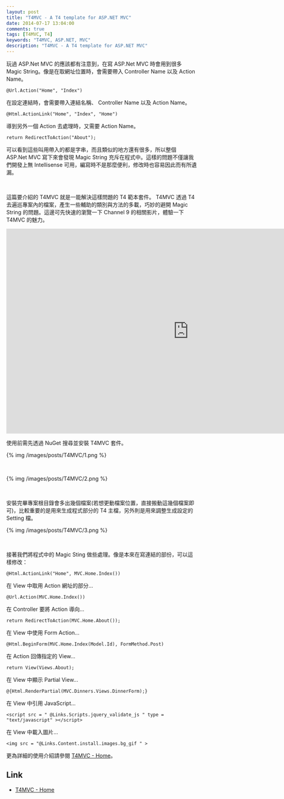 ```yaml
---
layout: post
title: "T4MVC - A T4 template for ASP.NET MVC"
date: 2014-07-17 13:04:00
comments: true
tags: [T4MVC, T4]
keywords: "T4MVC, ASP.NET, MVC"
description: "T4MVC - A T4 template for ASP.NET MVC"
---
```


玩過 ASP.Net MVC 的應該都有注意到，在寫 ASP.Net MVC 時會用到很多 Magic String。像是在取網址位置時，會需要帶入 Controller Name 以及 Action Name。  

<!-- More -->

    @Url.Action("Home", "Index")


在設定連結時，會需要帶入連結名稱、 Controller Name 以及 Action Name。

    @Html.ActionLink("Home", "Index", "Home")



導到另外一個 Action 去處理時，又需要 Action Name。  

    return RedirectToAction("About");


可以看到這些叫用帶入的都是字串，而且類似的地方還有很多，所以整個 ASP.Net MVC 寫下來會發現 Magic String 充斥在程式中。這樣的問題不僅讓我們開發上無 Intellisense 可用，編寫時不是那麼便利，修改時也容易因此而有所遺漏。 

<br/>

這篇要介紹的 T4MVC 就是一能解決這樣問題的 T4 範本套件。 T4MVC 透過 T4 去遍巡專案內的檔案，產生一些輔助的類別與方法的多載，巧妙的避開 Magic String 的問題。這邊可先快速的瀏覽一下 Channel 9 的相關影片，體驗一下 T4MVC 的魅力。  

<iframe src="http://channel9.msdn.com/Blogs/jongalloway/Jon-Takes-Five-with-David-Ebbo-on-T4MVC/player?h=540&w=960" style="height:540px;width:960px;" allowFullScreen frameBorder="0" scrolling="no"></iframe>  

<br/>

使用前需先透過 NuGet 搜尋並安裝 T4MVC 套件。 

{% img /images/posts/T4MVC/1.png %}

<br/>

{% img /images/posts/T4MVC/2.png %}

<br/>

安裝完畢專案根目錄會多出幾個檔案(若想更動檔案位置，直接搬動這幾個檔案即可)，比較重要的是用來生成程式部分的 T4 主檔，另外則是用來調整生成設定的 Setting 檔。  

{% img /images/posts/T4MVC/3.png %}

<br/>

接著我們將程式中的 Magic Sting 做些處理。像是本來在寫連結的部份，可以這樣修改：  

    @Html.ActionLink("Home", MVC.Home.Index())


在 View 中取用 Action 網址的部分...  

    @Url.Action(MVC.Home.Index())


在 Controller 要將 Action 導向...    

    return RedirectToAction(MVC.Home.About());


在 View 中使用 Form Action...     

    @Html.BeginForm(MVC.Home.Index(Model.Id), FormMethod.Post)


在 Action 回傳指定的 View...   

    return View(Views.About);


在 View 中顯示 Partial View...    

    @{Html.RenderPartial(MVC.Dinners.Views.DinnerForm);}


在 View 中引用 JavaScript...   

    <script src = " @Links.Scripts.jquery_validate_js " type = "text/javascript" ></script>


在 View 中載入圖片...     

    <img src = "@Links.Content.install.images.bg_gif " >


更為詳細的使用介紹請參閱 [T4MVC - Home](http://t4mvc.codeplex.com/)。

Link
----
* [T4MVC - Home](http://t4mvc.codeplex.com/)

